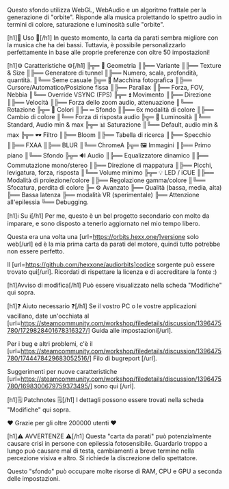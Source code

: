 Questo sfondo utilizza WebGL, WebAudio e un algoritmo frattale per la generazione di "orbite". Risponde alla musica proiettando lo spettro audio in termini di colore, saturazione e luminosità sulle "orbite".

[h1]🧬 Uso 🧬[/h1]
In questo momento, la carta da parati sembra migliore con la musica che ha dei bassi.
Tuttavia, è possibile personalizzarlo perfettamente in base alle proprie preferenze con oltre 50 impostazioni!

[h1]⚙️ Caratteristiche ⚙️[/h1]
╠╦═ 📐 Geometria
║╠══ Variante
║╠══ Texture & Size
║╠══ Generatore di tunnel
║╠══ Numero, scala, profondità, quantità.
║╚══ Seme casuale
╠╦═ 🎥 Macchina fotografica
║╠══ Cursore/Automatico/Posizione fissa
║╠══ Parallax
║╠══ Forza, FOV, Nebbia
║╚══ Override VSYNC (FPS)
╠╦═ ⏫ Movimento
║╠══ Direzione
║╠══ Velocità
║╠══ Forza dello zoom audio, attenuazione
║╚══ Rotazione
╠╦═ 🌈 Colori
║╠═ ═ Sfondo
║╠══ 6x modalità di colore
║╠══ Cambio di colore
║╚══ Forza di risposta audio
╠╦═ 🔆 Luminosità
║╚══ Standard, Audio min & max
╠╦═ 📊 Saturazione
║╚══ Default, audio min & max
╠╦═ 🕶 Filtro
║╠══ Bloom
║╠══ Tabella di ricerca
║╠══ Specchio
║╠══ FXAA
║╠══ BLUR
║╚══ ChromeA
╠╦═ 🖼 Immagini
║╠══ Primo piano
║╚══ Sfondo
╠╦═ 🔊 Audio
║╠══ Equalizzatore dinamico
║╠══ Commutazione mono/stereo
║╠══ Direzione di mappatura
║╠══ Picchi, levigatura, forza, risposta
║╚══ Volume minimo
╠╦═ 💡 LED / iCUE
║╠══ Modalità di proiezione/colore
║╠══ Regolazione gamma/colore
║╚══ Sfocatura, perdita di colore
╠═ ⚙️ Avanzato
╠══ Qualità (bassa, media, alta)
╠══ Bassa latenza
╠══ modalità VR (sperimentale)
╠══ Attenzione all'epilessia
╚══ Debugging.

[h1]ℹ️ Su ℹ️[/h1]
Per me, questo è un bel progetto secondario con molto da imparare, e sono disposto a tenerlo aggiornato nel mio tempo libero.

Questa era una volta una [url=https://orbits.hexx.one/]versione solo web[/url] ed è la mia prima carta da parati del motore, quindi tutto potrebbe non essere perfetto.

Il [url=https://github.com/hexxone/audiorbits]codice sorgente può essere trovato qui[/url]. Ricordati di rispettare la licenza e di accreditare la fonte :)

[h1]Avviso di modifica[/h1]
Può essere visualizzato nella scheda "Modifiche" qui sopra.

[h1]❓ Aiuto necessario ❓[/h1]
Se il vostro PC o le vostre applicazioni vacillano, date un'occhiata al [url=https://steamcommunity.com/workshop/filedetails/discussion/1396475780/1729828401678316327/] Guida alle impostazioni[/url].

Per i bug e altri problemi, c'è il [url=https://steamcommunity.com/workshop/filedetails/discussion/1396475780/1744478429683052516/] Filo di bugreport [/url].

Suggerimenti per nuove caratteristiche [url=https://steamcommunity.com/workshop/filedetails/discussion/1396475780/1698300679759373495/] sono qui [/url].

[h1]🗒 Patchnotes 🗒[/h1]
I dettagli possono essere trovati nella scheda "Modifiche" qui sopra.

❤️ Grazie per gli oltre 200000 utenti ❤️

[h1]⚠️ AVVERTENZE ⚠️[/h1]
Questa "carta da parati" può potenzialmente causare crisi in persone con epilessia fotosensibile.
Guardarlo troppo a lungo può causare mal di testa, cambiamenti a breve termine nella percezione visiva e altro.
Si richiede la discrezione dello spettatore.

Questo "sfondo" può occupare molte risorse di RAM, CPU e GPU a seconda delle impostazioni.

